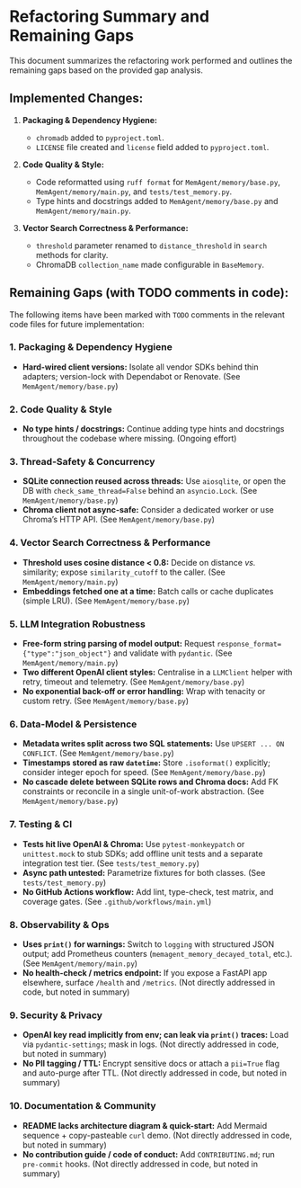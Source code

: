 # Refactoring Summary and Remaining Gaps

This document summarizes the refactoring work performed and outlines the remaining gaps based on the provided gap analysis.

## Implemented Changes:

1.  **Packaging & Dependency Hygiene:**
    *   `chromadb` added to `pyproject.toml`.
    *   `LICENSE` file created and `license` field added to `pyproject.toml`.

2.  **Code Quality & Style:**
    *   Code reformatted using `ruff format` for `MemAgent/memory/base.py`, `MemAgent/memory/main.py`, and `tests/test_memory.py`.
    *   Type hints and docstrings added to `MemAgent/memory/base.py` and `MemAgent/memory/main.py`.

3.  **Vector Search Correctness & Performance:**
    *   `threshold` parameter renamed to `distance_threshold` in `search` methods for clarity.
    *   ChromaDB `collection_name` made configurable in `BaseMemory`.

## Remaining Gaps (with TODO comments in code):

The following items have been marked with `TODO` comments in the relevant code files for future implementation:

### 1. Packaging & Dependency Hygiene
*   **Hard-wired client versions:** Isolate all vendor SDKs behind thin adapters; version-lock with Dependabot or Renovate. (See `MemAgent/memory/base.py`)

### 2. Code Quality & Style
*   **No type hints / docstrings:** Continue adding type hints and docstrings throughout the codebase where missing. (Ongoing effort)

### 3. Thread-Safety & Concurrency
*   **SQLite connection reused across threads:** Use `aiosqlite`, or open the DB with `check_same_thread=False` behind an `asyncio.Lock`. (See `MemAgent/memory/base.py`)
*   **Chroma client not async-safe:** Consider a dedicated worker or use Chroma’s HTTP API. (See `MemAgent/memory/base.py`)

### 4. Vector Search Correctness & Performance
*   **Threshold uses cosine distance < 0.8:** Decide on distance *vs.* similarity; expose `similarity_cutoff` to the caller. (See `MemAgent/memory/main.py`)
*   **Embeddings fetched one at a time:** Batch calls or cache duplicates (simple LRU). (See `MemAgent/memory/base.py`)

### 5. LLM Integration Robustness
*   **Free-form string parsing of model output:** Request `response_format={"type":"json_object"}` and validate with `pydantic`. (See `MemAgent/memory/main.py`)
*   **Two different OpenAI client styles:** Centralise in a `LLMClient` helper with retry, timeout and telemetry. (See `MemAgent/memory/base.py`)
*   **No exponential back-off or error handling:** Wrap with tenacity or custom retry. (See `MemAgent/memory/base.py`)

### 6. Data-Model & Persistence
*   **Metadata writes split across two SQL statements:** Use `UPSERT ... ON CONFLICT`. (See `MemAgent/memory/base.py`)
*   **Timestamps stored as raw `datetime`:** Store `.isoformat()` explicitly; consider integer epoch for speed. (See `MemAgent/memory/base.py`)
*   **No cascade delete between SQLite rows and Chroma docs:** Add FK constraints or reconcile in a single unit-of-work abstraction. (See `MemAgent/memory/base.py`)

### 7. Testing & CI
*   **Tests hit live OpenAI & Chroma:** Use `pytest-monkeypatch` or `unittest.mock` to stub SDKs; add offline unit tests and a separate integration test tier. (See `tests/test_memory.py`)
*   **Async path untested:** Parametrize fixtures for both classes. (See `tests/test_memory.py`)
*   **No GitHub Actions workflow:** Add lint, type-check, test matrix, and coverage gates. (See `.github/workflows/main.yml`)

### 8. Observability & Ops
*   **Uses `print()` for warnings:** Switch to `logging` with structured JSON output; add Prometheus counters (`memagent_memory_decayed_total`, etc.). (See `MemAgent/memory/main.py`)
*   **No health-check / metrics endpoint:** If you expose a FastAPI app elsewhere, surface `/health` and `/metrics`. (Not directly addressed in code, but noted in summary)

### 9. Security & Privacy
*   **OpenAI key read implicitly from env; can leak via `print()` traces:** Load via `pydantic-settings`; mask in logs. (Not directly addressed in code, but noted in summary)
*   **No PII tagging / TTL:** Encrypt sensitive docs or attach a `pii=True` flag and auto-purge after TTL. (Not directly addressed in code, but noted in summary)

### 10. Documentation & Community
*   **README lacks architecture diagram & quick-start:** Add Mermaid sequence + copy-pasteable `curl` demo. (Not directly addressed in code, but noted in summary)
*   **No contribution guide / code of conduct:** Add `CONTRIBUTING.md`; run `pre-commit` hooks. (Not directly addressed in code, but noted in summary)
